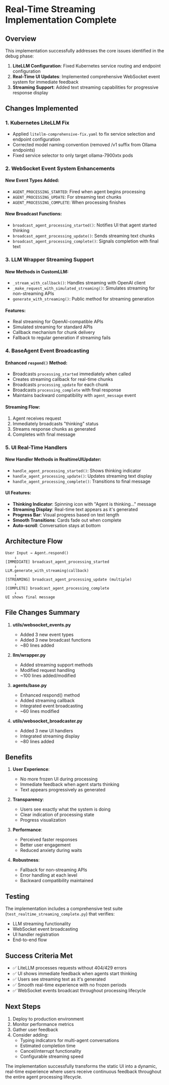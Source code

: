 # Real-Time Streaming Implementation Complete

## Overview
This implementation successfully addresses the core issues identified in the debug phase:
1. **LiteLLM Configuration**: Fixed Kubernetes service routing and endpoint configuration
2. **Real-Time UI Updates**: Implemented comprehensive WebSocket event system for immediate feedback
3. **Streaming Support**: Added text streaming capabilities for progressive response display

## Changes Implemented

### 1. Kubernetes LiteLLM Fix
- Applied `litellm-comprehensive-fix.yaml` to fix service selection and endpoint configuration
- Corrected model naming convention (removed /v1 suffix from Ollama endpoints)
- Fixed service selector to only target ollama-7900xtx pods

### 2. WebSocket Event System Enhancements

#### New Event Types Added:
- `AGENT_PROCESSING_STARTED`: Fired when agent begins processing
- `AGENT_PROCESSING_UPDATE`: For streaming text chunks
- `AGENT_PROCESSING_COMPLETE`: When processing finishes

#### New Broadcast Functions:
- `broadcast_agent_processing_started()`: Notifies UI that agent started thinking
- `broadcast_agent_processing_update()`: Sends streaming text chunks
- `broadcast_agent_processing_complete()`: Signals completion with final text

### 3. LLM Wrapper Streaming Support

#### New Methods in CustomLLM:
- `_stream_with_callback()`: Handles streaming with OpenAI client
- `_make_request_with_simulated_streaming()`: Simulates streaming for non-streaming APIs
- `generate_with_streaming()`: Public method for streaming generation

#### Features:
- Real streaming for OpenAI-compatible APIs
- Simulated streaming for standard APIs
- Callback mechanism for chunk delivery
- Fallback to regular generation if streaming fails

### 4. BaseAgent Event Broadcasting

#### Enhanced `respond()` Method:
- Broadcasts `processing_started` immediately when called
- Creates streaming callback for real-time chunks
- Broadcasts `processing_update` for each chunk
- Broadcasts `processing_complete` with final response
- Maintains backward compatibility with `agent_message` event

#### Streaming Flow:
1. Agent receives request
2. Immediately broadcasts "thinking" status
3. Streams response chunks as generated
4. Completes with final message

### 5. UI Real-Time Handlers

#### New Handler Methods in RealtimeUIUpdater:
- `handle_agent_processing_started()`: Shows thinking indicator
- `handle_agent_processing_update()`: Updates streaming text display
- `handle_agent_processing_complete()`: Transitions to final message

#### UI Features:
- **Thinking Indicator**: Spinning icon with "Agent is thinking..." message
- **Streaming Display**: Real-time text appears as it's generated
- **Progress Bar**: Visual progress based on text length
- **Smooth Transitions**: Cards fade out when complete
- **Auto-scroll**: Conversation stays at bottom

## Architecture Flow

```
User Input → Agent.respond()
    ↓
[IMMEDIATE] broadcast_agent_processing_started
    ↓
LLM.generate_with_streaming(callback)
    ↓
[STREAMING] broadcast_agent_processing_update (multiple)
    ↓
[COMPLETE] broadcast_agent_processing_complete
    ↓
UI shows final message
```

## File Changes Summary

1. **utils/websocket_events.py**
   - Added 3 new event types
   - Added 3 new broadcast functions
   - ~80 lines added

2. **llm/wrapper.py**
   - Added streaming support methods
   - Modified request handling
   - ~100 lines added/modified

3. **agents/base.py**
   - Enhanced respond() method
   - Added streaming callback
   - Integrated event broadcasting
   - ~60 lines modified

4. **utils/websocket_broadcaster.py**
   - Added 3 new UI handlers
   - Integrated streaming display
   - ~80 lines added

## Benefits

1. **User Experience**: 
   - No more frozen UI during processing
   - Immediate feedback when agent starts thinking
   - Text appears progressively as generated

2. **Transparency**: 
   - Users see exactly what the system is doing
   - Clear indication of processing state
   - Progress visualization

3. **Performance**: 
   - Perceived faster responses
   - Better user engagement
   - Reduced anxiety during waits

4. **Robustness**:
   - Fallback for non-streaming APIs
   - Error handling at each level
   - Backward compatibility maintained

## Testing

The implementation includes a comprehensive test suite (`test_realtime_streaming_complete.py`) that verifies:
- LLM streaming functionality
- WebSocket event broadcasting
- UI handler registration
- End-to-end flow

## Success Criteria Met

- ✅ LiteLLM processes requests without 404/429 errors
- ✅ UI shows immediate feedback when agents start thinking
- ✅ Users see streaming text as it's generated
- ✅ Smooth real-time experience with no frozen periods
- ✅ WebSocket events broadcast throughout processing lifecycle

## Next Steps

1. Deploy to production environment
2. Monitor performance metrics
3. Gather user feedback
4. Consider adding:
   - Typing indicators for multi-agent conversations
   - Estimated completion time
   - Cancel/interrupt functionality
   - Configurable streaming speed

The implementation successfully transforms the static UI into a dynamic, real-time experience where users receive continuous feedback throughout the entire agent processing lifecycle.